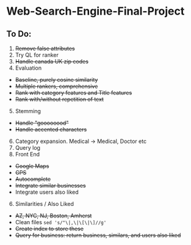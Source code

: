 Web-Search-Engine-Final-Project
===============================

To Do:
-----
1. ~~Remove false attributes~~
2. Try QL for ranker
3. ~~Handle canada UK zip codes~~
4. Evaluation
  * ~~Baseline, purely cosine similarity~~
  * ~~Multiple rankers, comprehensive~~
  * ~~Rank with category features and Title features~~
  * ~~Rank with/without repetition of text~~ 
5. Stemming
  * ~~Handle "goooooood"~~
  * ~~Handle accented characters~~
6. Category expansion. Medical -> Medical, Doctor etc
4. Query log
5. Front End
  * ~~Google Maps~~
  * ~~GPS~~
  * ~~Autocomplete~~
  * ~~Integrate similar businesses~~
  * Integrate users also liked
6. Similarities / Also Liked
  * ~~AZ, NYC, NJ, Boston, Amherst~~
  * Clean files ``` sed 's/"\|,\|\[\|\]//g' ```
  * ~~Create index to store these~~
  * ~~Query for business: return business, similars, and users also liked~~ 
